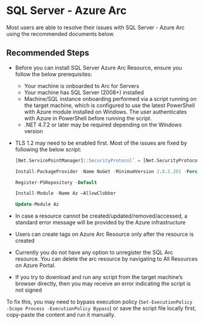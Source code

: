 <properties
  pagetitle="SQL Server - Azure Arc"
  service="microsoft.azuredata"
  resource="sqlserverinstances"
  ms.author="amigan,amamun,ujpat"
  selfhelptype="Generic"
  supporttopicids="32748837,32748843,32748839,32748841"
  resourcetags=""
  productpesids="17126"
  cloudenvironments="public"
  articleid="d534114a-5bef-433d-b3e1-0e3bf098d90f"
  ownershipid="AzureData_SQL_Server_Azure_Arc" />
# SQL Server - Azure Arc

Most users are able to resolve their issues with SQL Server - Azure Arc using the recommended documents below.

## **Recommended Steps**

- Before you can install SQL Server Azure Arc Resource, ensure you follow the below prerequisites: 

	- Your machine is onboarded to Arc for Servers
	- Your machine has SQL Server (2008+) installed
	- Machine/SQL instance onboarding performed via a script running on the target machine, which is configured to use the latest PowerShell with Azure module installed on Windows. The user authenticates with Azure in PowerShell before running the script. 
	- .NET 4.7.2 or later may be required depending on the Windows version

- TLS 1.2 may need to be enabled first. Most of the issues are fixed by following the below script: 

     ```SQL
    [Net.ServicePointManager]::SecurityProtocol` = [Net.SecurityProtocolType]::Tls12  

    Install-PackageProvider -Name NuGet -MinimumVersion 2.8.5.201 -Force  

    Register-PSRepository -Default  

    Install-Module -Name Az –AllowClobber 

    Update-Module Az 
     ```
     
- In case a resource cannot be created/updated/removed/accessed, a standard error message will be provided by the Azure infrastructure
- Users can create tags on Azure Arc Resource only after the resource is created
- Currently you do not have any option to unregister the SQL Arc resource. You can delete the arc resource by navigating to All Resources on Azure Portal. 
- If you try to download and run any script from the target machine’s browser directly, then you may receive an error indicating the script is not signed  

To fix this, you may need to bypass execution policy (`Set-ExecutionPolicy -Scope Process -ExecutionPolicy Bypass`) or save the script file locally first, copy-paste the content and run it manually.
